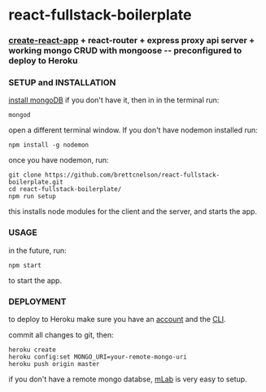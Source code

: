 # react-fullstack-boilerplate

### [create-react-app](https://github.com/facebook/create-react-app) + react-router + express proxy api server + working mongo CRUD with mongoose -- preconfigured to deploy to Heroku ###

### SETUP and INSTALLATION ###

[install mongoDB](https://docs.mongodb.com/manual/installation/) if you don't have it, then in in the terminal run:
```
mongod
```

open a different terminal window. If you don't have nodemon installed run:
```
npm install -g nodemon
```

once you have nodemon, run:
```
git clone https://github.com/brettcnelson/react-fullstack-boilerplate.git
cd react-fullstack-boilerplate/
npm run setup
```

this installs node modules for the client and the server, and starts the app.

### USAGE ###

in the future, run:
```
npm start
```
to start the app.

### DEPLOYMENT ###

to deploy to Heroku make sure you have an [account](https://www.heroku.com/) and the [CLI](https://devcenter.heroku.com/articles/heroku-cli).

commit all changes to git, then:
```
heroku create
heroku config:set MONGO_URI=your-remote-mongo-uri
heroku push origin master
```

if you don't have a remote mongo databse, [mLab](https://mlab.com/signup/) is very easy to setup.
